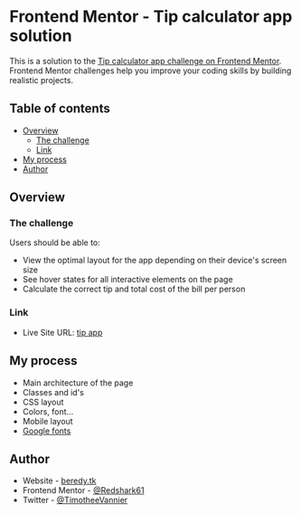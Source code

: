 # Frontend Mentor - Tip calculator app solution

This is a solution to the [Tip calculator app challenge on Frontend Mentor](https://www.frontendmentor.io/challenges/tip-calculator-app-ugJNGbJUX). Frontend Mentor challenges help you improve your coding skills by building realistic projects.

## Table of contents

- [Overview](#overview)
  - [The challenge](#the-challenge)
  - [Link](#links)
- [My process](#my-process)
- [Author](#author)

## Overview

### The challenge

Users should be able to:

- View the optimal layout for the app depending on their device's screen size
- See hover states for all interactive elements on the page
- Calculate the correct tip and total cost of the bill per person

### Link

- Live Site URL: [tip app](https://angry-goldstine-928ce6.netlify.app)

## My process

- Main architecture of the page
- Classes and id's
- CSS layout
- Colors, font...
- Mobile layout
- [Google fonts](https://fonts.google.com/)

## Author

- Website - [beredy.tk](http://www.beredy.tk)
- Frontend Mentor - [@Redshark61](https://www.frontendmentor.io/profile/Redshark61)
- Twitter - [@TimotheeVannier](https://www.twitter.com/timotheevannier)
